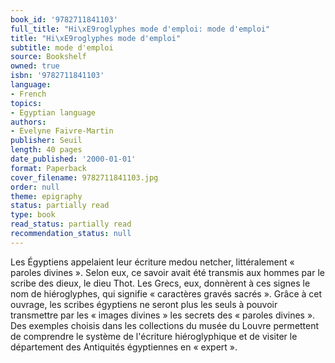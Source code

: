 ```yaml
---
book_id: '9782711841103'
full_title: "Hi\xE9roglyphes mode d'emploi: mode d'emploi"
title: "Hi\xE9roglyphes mode d'emploi"
subtitle: mode d'emploi
source: Bookshelf
owned: true
isbn: '9782711841103'
language:
- French
topics:
- Egyptian language
authors:
- Evelyne Faivre-Martin
publisher: Seuil
length: 40 pages
date_published: '2000-01-01'
format: Paperback
cover_filename: 9782711841103.jpg
order: null
theme: epigraphy
status: partially read
type: book
read_status: partially read
recommendation_status: null
---
```

Les Égyptiens appelaient leur écriture medou netcher, littéralement « paroles divines ». Selon eux, ce savoir avait été transmis aux hommes par le scribe des dieux, le dieu Thot. Les Grecs, eux, donnèrent à ces signes le nom de hiéroglyphes, qui signifie « caractères gravés sacrés ». Grâce à cet ouvrage, les scribes égyptiens ne seront plus les seuls à pouvoir transmettre par les « images divines » les secrets des « paroles divines ». Des exemples choisis dans les collections du musée du Louvre permettent de comprendre le système de l'écriture hiéroglyphique et de visiter le département des Antiquités égyptiennes en « expert ».
